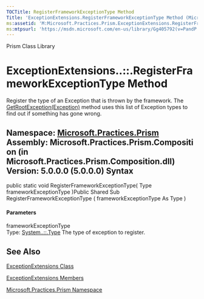 ```yaml
---
TOCTitle: RegisterFrameworkExceptionType Method
Title: 'ExceptionExtensions.RegisterFrameworkExceptionType Method (Microsoft.Practices.Prism)'
ms:assetid: 'M:Microsoft.Practices.Prism.ExceptionExtensions.RegisterFrameworkExceptionType(System.Type)'
ms:mtpsurl: 'https://msdn.microsoft.com/en-us/library/Gg405792(v=PandP.50)'
---
```


Prism Class Library

ExceptionExtensions..::.RegisterFrameworkExceptionType Method
=============================================================

Register the type of an Exception that is thrown by the framework. The [GetRootException(Exception)](https://msdn.microsoft.com/m:microsoft.practices.prism.exceptionextensions.getrootexception(system.exception)) method uses this list of Exception types to find out if something has gone wrong.

**Namespace:** [Microsoft.Practices.Prism](https://msdn.microsoft.com/n:microsoft.practices.prism)
**Assembly:** Microsoft.Practices.Prism.Composition (in Microsoft.Practices.Prism.Composition.dll) Version: 5.0.0.0 (5.0.0.0)
Syntax
------

<span id="syntaxToggle"></span>public static void RegisterFrameworkExceptionType( Type frameworkExceptionType )Public Shared Sub RegisterFrameworkExceptionType ( frameworkExceptionType As Type )
#### Parameters

frameworkExceptionType  
Type: [System..::.Type](http://msdn2.microsoft.com/en-us/library/42892f65)
The type of exception to register.

See Also
--------

<span id="seeAlsoToggle"></span>
[ExceptionExtensions Class](https://msdn.microsoft.com/t:microsoft.practices.prism.exceptionextensions)

[ExceptionExtensions Members](https://msdn.microsoft.com/allmembers.t:microsoft.practices.prism.exceptionextensions)

[Microsoft.Practices.Prism Namespace](https://msdn.microsoft.com/n:microsoft.practices.prism)
